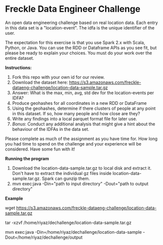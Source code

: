 # Freckle Data Engineer Challenge
An open data engineering challenge based on real location data. Each entry in this data set is a "location-event". The idfa is the unique identifier of the user.

The expectation for this exercise is that you use Spark 2.x with Scala, Python, or Java. You can use the RDD or Dataframe APIs as you see fit, but please be ready to explain your choices. You must do your work over the entire dataset.

**Instructions:**

1. Fork this repo with your own id for our review.
2. Download the dataset here: https://s3.amazonaws.com/freckle-dataeng-challenge/location-data-sample.tar.gz
3. Answer: What is the max, min, avg, std dev for the location-events per IDFA?
4. Produce geohashes for all coordinates in a new RDD or DataFrame
5. Using the geohashes, determine if there clusters of people at any point in this dataset. If so, how many people and how close are they?
6. Write any findings into a local parquet format file for later use. 
7. *Bonus*: Conduct any additional analysis that might give a hint about the behaviour of the IDFAs in the data set.

Please complete as much of the assignment as you have time for. How long you had time to spend on the challenge and your experience will be considered. Have some fun with it!

**Running the program**
1. Download the location-data-sample.tar.gz to local disk and extract it. Don't have to extract the individual gz files inside location-data-sample.tar.gz. Spark can gunzip them.
2. mvn exec:java -Din="path to input directory" -Dout="path to output directory"

**Example**

wget https://s3.amazonaws.com/freckle-dataeng-challenge/location-data-sample.tar.gz

tar -xzvf /home/riyaz/dechallenge/location-data-sample.tar.gz

mvn exec:java -Din=/home/riyaz/dechallenge/location-data-sample -Dout=/home/riyaz/dechallenge/output

